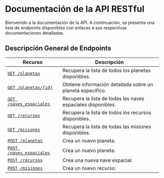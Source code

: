# Documentación de la API RESTful

Bienvenido a la documentación de la API. A continuación, se presenta una lista
de endpoints disponibles con enlaces a sus respectivas documentaciones detalladas.

## Descripción General de Endpoints

| Recurso                    | Descripción |
| -------------------------- | ----------- |
| [`GET /planetas`](./endpoints/get-planetas.md)               | Recupera la lista de todos los planetas disponibles. |
| [`GET /planetas/{id}`](./endpoints//get-planetas-id.md)          | Obtiene información detallada sobre un planeta específico. |
| [`GET /naves_espaciales`](./endpoints/get-naves_espaciales.md)             | Recupera la lista de todas las naves espaciales disponibles.|
| [`GET /recursos` ](./endpoints/get-recursos.md)            | Recupera la lista de todos los recursos disponibles. |
| [`GET /misiones`](./endpoints/get-misiones.md)        | Recupera la lista de todas las misiones disponibles. |
| [`POST /planetas`](./endpoints/post-planetas.md)        | Crea un nuevo planeta. |
| [`POST /naves_espaciales`](./endpoints/post-naves_espaciales.md)        | Crea un nuevo planeta. |
| [`POST /recursos`](./endpoints/post-recursos.md)        | Crea una nueva nave espacial. |
| [`POST /misiones`](./endpoints/post-misiones.md)        | Crea un nuevo recurso. |
